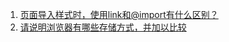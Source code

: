 1. [页面导入样式时，使用link和@import有什么区别？](./Daily-Update/0/README.md)
2. [请说明浏览器有哪些存储方式，并加以比较](./Daily-Update/1/README.md)